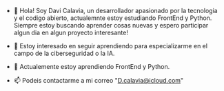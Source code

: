 - 👋 Hola! Soy Davi Calavia, un desarrollador apasionado por la tecnologia y el codigo abierto, actualemnte estoy estudiando FrontEnd y Python. Siempre estoy buscando aprender cosas nuevas y espero participar algun dia en algun proyecto interesante!

- 👀 Estoy interesado en seguir aprendiendo para especializarme en el campo de la ciberseguridad o la IA.

- 🌱 Actualemente estoy aprendiendo FrontEnd y Python.

- 📫 Podeis contactarme a mi correo "D.calavia@icloud.com"

<!---
DCalavia/DCalavia is a ✨ special ✨ repository because its `README.md` (this file) appears on your GitHub profile.
You can click the Preview link to take a look at your changes.
--->
